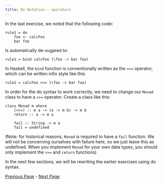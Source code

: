 ```yaml
---
title: Do Notation – operators
---
```


In the last exercise, we noted that the following code:

    rule1 = do
        foo <- calcFoo
        bar foo

Is automatically de-sugared to:

    rule1 = bind calcFoo (\foo -> bar foo)

In Haskell, the `bind` function is conventionally written as the `>>=`
operator, which can be written infix style like this:

    rule1 = calcFoo >>= (\foo -> bar foo)

In order for the do syntax to work correctly, we need to change our `Monad` class
to have a `>>=` operator. Create a class like this:

    class Monad m where
        (>>=) :: m a -> (a -> m b) -> m b
        return :: a -> m a

        fail :: String -> m a
        fail = undefined

(Note: for historical reasons, `Monad` is required to have a `fail` function. We
will not be concerning ourselves with failure here, so we just leave this as undefined.
When you implement `Monad` for your own data types, you should only implement the `>>=` and
`return` functions)

In the next few sections, we will be rewriting the earlier exercises using do syntax.

[Previous Page](ex5-1.html) - [Next Page](ex5-3.html)
